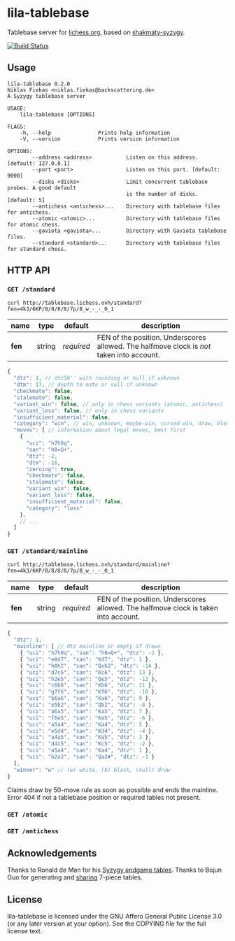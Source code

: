 lila-tablebase
==============

Tablebase server for [lichess.org](https://tablebase.lichess.ovh),
based on [shakmaty-syzygy](https://crates.io/crates/shakmaty-syzygy).

[![Build Status](https://travis-ci.org/niklasf/lila-tablebase.svg?branch=master)](https://travis-ci.org/niklasf/lila-tablebase)

Usage
-----

```
lila-tablebase 0.2.0
Niklas Fiekas <niklas.fiekas@backscattering.de>
A Syzygy tablebase server

USAGE:
    lila-tablebase [OPTIONS]

FLAGS:
    -h, --help               Prints help information
    -V, --version            Prints version information

OPTIONS:
        --address <address>           Listen on this address. [default: 127.0.0.1]
        --port <port>                 Listen on this port. [default: 9000]
        --disks <disks>               Limit concurrent tablebase probes. A good default
                                      is the number of disks. [default: 5]
        --antichess <antichess>...    Directory with tablebase files for antichess.
        --atomic <atomic>...          Directory with tablebase files for atomic chess.
        --gaviota <gaviota>...        Directory with Gaviota tablebase files.
        --standard <standard>...      Directory with tablebase files for standard chess.
```

HTTP API
--------

### `GET /standard`

```
curl http://tablebase.lichess.ovh/standard?fen=4k3/6KP/8/8/8/8/7p/8_w_-_-_0_1
```

name | type | default | description
--- | --- | --- | ---
**fen** | string | *required* | FEN of the position. Underscores allowed. The halfmove clock is *not* taken into account.

```javascript
{
  "dtz": 1, // dtz50'' with rounding or null if unknown
  "dtm": 17, // depth to mate or null if unknown
  "checkmate": false,
  "stalemate": false,
  "variant_win": false, // only in chess variants (atomic, antichess)
  "variant_loss": false, // only in chess variants
  "insufficient_material": false,
  "category": "win", // win, unknown, maybe-win, cursed-win, draw, blessed-loss, maybe-loss, loss
  "moves": [ // information about legal moves, best first
    {
      "uci": "h7h8q",
      "san": "h8=Q+",
      "dtz": -2,
      "dtm": -16,
      "zeroing": true,
      "checkmate": false,
      "stalemate": false,
      "variant_win": false,
      "variant_loss": false,
      "insufficient_material": false,
      "category": "loss"
    },
    // ...
  ]
}
```

### `GET /standard/mainline`

```
curl http://tablebase.lichess.ovh/standard/mainline?fen=4k3/6KP/8/8/8/8/7p/8_w_-_-_0_1
```

name | type | default | description
--- | --- | --- | ---
**fen** | string | *required* | FEN of the position. Underscores allowed. The halfmove clock is taken into account.

```javascript
{
  "dtz": 1,
  "mainline": [ // dtz mainline or empty if drawn
    { "uci": "h7h8q", "san": "h8=Q+", "dtz": -2 },
    { "uci": "e8d7", "san": "Kd7", "dtz": 1 },
    { "uci": "h8h2", "san": "Qxh2", "dtz": -14 },
    { "uci": "d7c6", "san": "Kc6", "dtz": 13 },
    { "uci": "h2e5", "san": "Qe5", "dtz": -12 },
    { "uci": "c6b6", "san": "Kb6", "dtz": 11 },
    { "uci": "g7f6", "san": "Kf6", "dtz": -10 },
    { "uci": "b6a6", "san": "Ka6", "dtz": 9 },
    { "uci": "e5b2", "san": "Qb2", "dtz": -8 },
    { "uci": "a6a5", "san": "Ka5", "dtz": 7 },
    { "uci": "f6e5", "san": "Ke5", "dtz": -6 },
    { "uci": "a5a4", "san": "Ka4", "dtz": 5 },
    { "uci": "e5d4", "san": "Kd4", "dtz": -4 },
    { "uci": "a4a5", "san": "Ka5", "dtz": 3 },
    { "uci": "d4c5", "san": "Kc5", "dtz": -2 },
    { "uci": "a5a4", "san": "Ka4", "dtz": 1 },
    { "uci": "b2a2", "san": "Qa2#", "dtz": -1 }
  ],
  "winner": "w" // (w) white, (b) black, (null) draw
}
```

Claims draw by 50-move rule as soon as possible and ends the mainline.
Error 404 if not a tablebase position or required tables not present.

### `GET /atomic`

### `GET /antichess`

Acknowledgements
----------------

Thanks to Ronald de Man for his [Syzygy endgame tables](https://github.com/syzygy1/tb).
Thanks to Bojun Guo for generating and [sharing](http://www.talkchess.com/forum/viewtopic.php?t=66797) 7-piece tables.

License
-------

lila-tablebase is licensed under the GNU Affero General Public License 3.0 (or any later version at your
option). See the COPYING file for the full license text.
